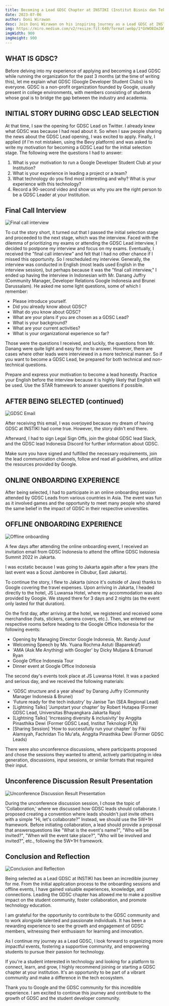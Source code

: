```yaml
---
title: Becoming a Lead GDSC Chapter at INSTIKI (Institut Bisnis dan Teknologi Indonesia)
date: 2023-07-06
author: Doni Wirawan
desc: Join Doni Wirawan on his inspiring journey as a Lead GDSC at INSTIKI, as he shares his experiences and insights into becoming a part of Google Developer Student Clubs. Discover the motivation behind running a GDSC chapter, the selection process, and the invaluable onboarding experience. Gain insights into the GDSC community, fostering collaboration, and empowering students in the world of technology. Explore the impact of GDSC and how you can get involved to connect, learn, and make a difference in the student developer community. Read the article now!
img: https://miro.medium.com/v2/resize:fit:640/format:webp/1*GVWO8ImJbMioMoXxJHoTHw.jpeg
imgWidth: 900
imgHeight: 900
---
```


## WHAT IS GDSC?

Before delving into my experience of applying and becoming a Lead GDSC while running the organization for the past 3 months (at the time of writing this), let me explain what GDSC (Google Developer Student Clubs) is to everyone. GDSC is a non-profit organization founded by Google, usually present in college environments, with members consisting of students whose goal is to bridge the gap between the industry and academia.

## INITIAL STORY DURING GDSC LEAD SELECTION

At that time, I saw the opening for GDSC Lead on Twitter. I already knew what GDSC was because I had read about it. So when I saw people sharing the news about the GDSC Lead opening, I was excited to apply. Finally, I applied (if I'm not mistaken, using the Bevy platform) and was asked to write my motivation for becoming a GDSC Lead for the initial selection stage. The following were the questions I had to answer:

1. What is your motivation to run a Google Developer Student Club at your Institution?
2. What is your experience in leading a project or a team?
3. What technology do you find most interesting and why? What is your experience with this technology?
4. Record a 90-second video and show us why you are the right person to be a GDSC Leader at your Institution.

## Final Call Interview
![Final call interview](https://miro.medium.com/v2/resize:fit:640/format:webp/1*jBGhTv4ikNigY5_HYk8lLw.png)

To cut the story short, it turned out that I passed the initial selection stage and proceeded to the next stage, which was the interview. Faced with the dilemma of prioritizing my exams or attending the GDSC Lead interview, I decided to postpone my interview and focus on my exams. Eventually, I received the "final call interview" and felt that I had no other chance if I missed this opportunity. So I rescheduled my interview. Generally, the interview was conducted in English (most leads used English in the interview session), but perhaps because it was the "final call interview," I ended up having the interview in Indonesian with Mr. Danang Juffry (Community Manager, Developer Relations Google Indonesia and Brunei Darussalam). He asked me some light questions, some of which I remember:

- Please introduce yourself.
- Did you already know about GDSC?
- What do you know about GDSC?
- What are your plans if you are chosen as a GDSC Lead?
- What is your background?
- What are your current activities?
- What is your organizational experience so far?

Those were the questions I received, and luckily, the questions from Mr. Danang were quite light and easy for me to answer. However, there are cases where other leads were interviewed in a more technical manner. So if you want to become a GDSC Lead, be prepared for both technical and non-technical questions.

Prepare and express your motivation to become a lead honestly. Practice your English before the interview because it is highly likely that English will be used. Use the STAR framework to answer questions if possible.

## AFTER BEING SELECTED (continued)
![GDSC Email](https://miro.medium.com/v2/resize:fit:640/format:webp/1*VnY_DdGtiLAu2XRdojBj1w.png)

After receiving this email, I was overjoyed because my dream of having GDSC at INSTIKI had come true. However, the story didn't end there.

Afterward, I had to sign Legal Sign Offs, join the global GDSC lead Slack, and the GDSC lead Indonesia Discord for further information about GDSC.

Make sure you have signed and fulfilled the necessary requirements, join the lead communication channels, follow and read all guidelines, and utilize the resources provided by Google.

## ONLINE ONBOARDING EXPERIENCE

After being selected, I had to participate in an online onboarding session attended by GDSC Leads from various countries in Asia. The event was fun as it involved games and the opportunity to meet many people who shared the same belief in the impact of GDSC in their respective universities.

## OFFLINE ONBOARDING EXPERIENCE

![Offline onboarding](https://miro.medium.com/v2/resize:fit:640/format:webp/1*r_7OaJv7jJ8t9h79pEbiTQ.jpeg)

A few days after attending the online onboarding event, I received an invitation email from GDSC Indonesia to attend the offline GDSC Indonesia Summit 2022 in Jakarta.

I was ecstatic because I was going to Jakarta again after a few years (the last event was a Scout Jamboree in Cibubur, East Jakarta).

To continue the story, I flew to Jakarta (since it's outside of Java) thanks to Google covering the travel expenses. Upon arriving in Jakarta, I headed directly to the hotel, JS Luwansa Hotel, where my accommodation was also provided by Google. We stayed there for 3 days and 2 nights (as the event only lasted for that duration).

On the first day, after arriving at the hotel, we registered and received some merchandise (hats, stickers, camera covers, etc.). Then, we entered our respective rooms before heading to the Google Office Indonesia for the following events:

- Opening by Managing Director Google Indonesia, Mr. Randy Jusuf
- Welcoming Speech by Ms. Yuana Rochma Astuti (Baparekraf)
- 'AMA (Ask Me Anything) with Googler' by Dicky Muljana & Emanuel Ryan
- Google Office Indonesia Tour
- Dinner event at Google Office Indonesia

The second day's events took place at JS Luwansa Hotel. It was a packed and serious day, and we received the following materials:

- 'GDSC structure and a year ahead' by Danang Juffry (Community Manager Indonesia & Brunei)
- 'Future ready for the tech industry' by Janise Tan (SEA Regional Lead)
- [Lightning Talks] 'Jumpstart your chapter' by Robert Hutapea (Former GDSC Lead, Universitas Bhayangkara Jakarta Raya)
- [Lightning Talks] 'Increasing diversity & inclusivity' by Anggita Pinasthika Dewi (Former GDSC Lead, Institut Teknologi PLN)
- [Sharing Session] 'How to successfully run your chapter' by Fiki Alamsyah, Fachridan Tio Mu'afa, Anggita Pinasthika Dewi (Former GDSC Leads)

There were also unconference discussions, where participants proposed and chose the sessions they wanted to attend, actively participating in idea generation, discussions, input sessions, or similar formats that required their input.

## Unconference Discussion Result Presentation
![Unconference Discussion Result Presentation](https://miro.medium.com/v2/resize:fit:640/format:webp/1*9mZaSjT1NTyynKy6kYKQUA.jpeg)

During the unconference discussion session, I chose the topic of 'Collaboration,' where we discussed how GDSC leads should collaborate. I proposed creating a convention where leads shouldn't just invite others with a simple "Hi, let's collaborate?" Instead, we should use the 5W+1H framework. Before initiating collaboration, a lead should provide a proposal that answersquestions like "What is the event's name?", "Who will be invited?", "When will the event take place?", "Who will be involved and invited?", etc., following the 5W+1H framework.

## Conclusion and Reflection
![Conclusion and Reflection](https://miro.medium.com/v2/resize:fit:640/format:webp/1*cIS7Ylg5wYMbiHO-EGesrA.png)

Being selected as a Lead GDSC at INSTIKI has been an incredible journey for me. From the initial application process to the onboarding sessions and offline events, I have gained valuable experiences, knowledge, and connections. Leading the GDSC chapter has allowed me to make a positive impact on the student community, foster collaboration, and promote technology education.

I am grateful for the opportunity to contribute to the GDSC community and to work alongside talented and passionate individuals. It has been a rewarding experience to see the growth and engagement of GDSC members, witnessing their enthusiasm for learning and innovation.

As I continue my journey as a Lead GDSC, I look forward to organizing more impactful events, fostering a supportive community, and empowering students to pursue their passion for technology.

If you're a student interested in technology and looking for a platform to connect, learn, and grow, I highly recommend joining or starting a GDSC chapter at your institution. It's an opportunity to be part of a vibrant community and make a difference in the tech ecosystem.

Thank you to Google and the GDSC community for this incredible experience. I am excited to continue this journey and contribute to the growth of GDSC and the student developer community.
